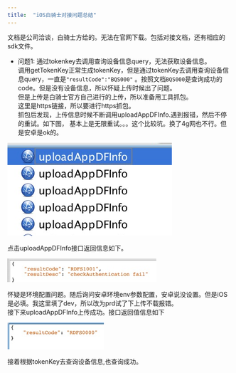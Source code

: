 ```yaml
---
title:  "iOS白骑士对接问题总结"
---
```


文档是公司洽谈，白骑士方给的。无法在官网下载。包括对接文档，还有相应的sdk文件。

* 问题1: 通过tokenkey去调用查询设备信息query，无法获取设备信息。     
调用getTokenKey正常生成tokenKey，但是通过tokenKey去调用查询设备信息query，一直是`"resultCode":"BQS000"` 。按照文档`BQS000`是查询成功的code。但是没有设备信息，所以怀疑上传时候出了问题。  
但是上传是白骑士官方自己进行的上传，所以准备用工具抓包。  
这里是https链接，所以要进行https抓包。  
抓包后发现，上传信息时候不断调用uploadAppDFInfo.遇到报错，然后不停的重试。如下图， 基本上是无限重试。。。这个比较坑。换了4g网也不行。但是安卓是ok的。  

![](/assets/image/0003.png) 
 
点击uploadAppDFInfo接口返回信息如下。
 
![](/assets/image/0001.png)

 怀疑是环境配置问题。随后询问安卓环境env参数配置，安卓说没设置。但是iOS是必填。我这里填了dev，所以改为prd试了下上传不载报错。  
 接下来uploadAppDFInfo上传成功。接口返回值信息如下  
 
 ![](/assets/image/0002.png)
 
 接着根据tokenKey去查询设备信息,也查询成功。
 